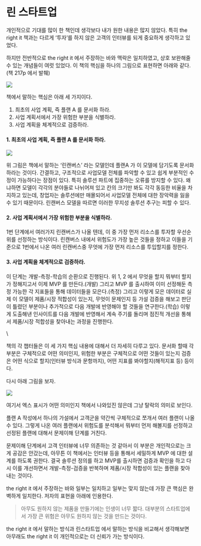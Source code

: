 # 린 스타트업

개인적으로 기대를 많이 한 책인데 생각보다 내가 원한 내용은 많지 않았다. 특히 the right it 책과는 다르게 ‘투자’를 하지 않은 고객의 인터뷰를 되게 중요하게 생각하고 있었다.

하지만 전반적으로 the right it 에서 주장하는 바와 맥락은 일치하였고, 상호 보완해줄 수 있는 개념들이 여럿 있었다. 이 책의 핵심을 하나의 그림으로 표현하면 아래와 같다.(책 217p 에서 발췌)

![](https://fistkim101.github.io/images/concept\_lean\_startup.jpeg)

책에서 말하는 핵심은 아래 세 가지이다.

1. 최초의 사업 계획, 즉 플랜 A 를 문서화 하라.
2. 사업 계획서에서 가장 위험한 부분을 식별하라.
3. 사업 계획을 체계적으로 검증하라.

#### 1. 최초의 사업 계획, 즉 플랜 A 를 문서화 하라. <a href="#1-a" id="1-a"></a>

![](https://fistkim101.github.io/images/concept\_lean\_canvas.png)

위 그림은 책에서 말하는 ‘린캔버스’ 라는 모델인데 플랜A 가 이 모델에 담기도록 문서화하라는 것이다. 간결하고, 구조적으로 사업모델 전체를 파악할 수 있고 쉽게 부분적인 수정이 가능하다는 장점이 있다. 특히 솔루션 파트에 집중하는 오류를 방지할 수 있다. 왜냐하면 모델이 각각의 분야들로 나뉘어져 있고 칸의 크기만 봐도 각각 동등한 비율을 차지하고 있는데, 창업자는 솔루션에만 매몰되어서 사업모델 전체에 대한 장악력을 잃을 수 있기 때문이다. 린캔버스 모델을 따르면 이러한 무지성 솔루션 추구는 피할 수 있다.

#### 2. 사업 계획서에서 가장 위험한 부분을 식별하라. <a href="#2" id="2"></a>

1번 단계에서 여러가지 린캔버스가 나올 텐데, 이 중 가장 먼저 리소스를 투자할 우선순위를 선정하는 방식이다. 린캔버스 내에서 위험도가 가장 높은 것들을 정하고 이들을 기준으로 1번에서 나온 여러 린캔버스중 무엇에 가장 먼저 리소스를 투입할지를 정한다.

#### 3. 사업 계획을 체계적으로 검증하라. <a href="#3" id="3"></a>

이 단계는 개발-측정-학습의 순환으로 진행된다. 위 1, 2 에서 무엇을 할지 뭐부터 할지가 정해지고서 이제 MVP 를 만든다.(개발) 그리고 MVP 를 출시하여 이미 선정해둔 측정 가능한 각 지표들을 통해 데이터들을 모은다.(측정) 그리고 이렇게 모은 데이터로 실제 이 모델이 제품/시장 적합성이 있는지, 무엇이 문제인지 등 가설 검증을 해보고 판단이 틀렸던 부분이나 추가적으로 다음 개발에 반영해야 할 것들을 연구한다.(학습) 이렇게 도출해낸 인사이트를 다음 개발에 반영해서 계속 주기를 돌리며 점진적 개선을 통해서 제품/시장 적합성을 찾아내는 과정을 진행한다.

\


책의 각 챕터들은 이 세 가지 핵심 내용에 대해서 더 자세히 다루고 있다. 문서화 할때 각 부분은 구체적으로 어떤 의미인지, 위험한 부분은 구체적으로 어떤 것들이 있는지 검증은 어떤 식으로 할지(인터뷰 방식과 문항까지), 어떤 지표를 봐야할지(해적지표 등) 등이다.

다시 아래 그림을 보자.

![](https://fistkim101.github.io/images/concept\_lean\_startup.jpeg)

여기서 엑스 표시가 어떤 의미인지 책에서 나와있진 않은데 그냥 탈락의 의미로 보인다.

플랜 A 작성에서 하나의 가설에서 고객군을 약간씩 구체적으로 쪼개서 여러 플랜이 나올 수 있다. 그렇게 나온 여러 플랜에서 위험도를 분석해서 뭐부터 먼저 해볼지를 선정하고 선정된 플랜에 대해서 문제이해 단계를 거친다.

문제이해 단계에서 고객 인터뷰에 너무 의존하는 것 같아서 이 부분은 개인적으로는 크게 공감은 안갔는데, 아무튼 이 책에서는 인터뷰 등을 통해서 세밀하게 MVP 에 대한 설계를 하도록 권한다. 결국 솔루션 정의를 하고 MVP를 출시하면 검증과 확인을 하고 다시 이를 개선하면서 개발-측정-검증을 반복하며 제품/시장 적합성이 있는 플랜을 찾아내는 것이다.



the right it 에서 주장하는 바와 일부는 일치하고 일부는 맞지 않는데 가장 큰 핵심은 완벽하게 일치한다. 저자의 표현을 아래에 인용한다.

> 아무도 원하지 않는 제품을 만들기에는 인생이 너무 짧다. 대부분의 스타트업에서 가장 큰 위험은 아무도 원하지 않는 것을 만드는 것이다.

the right it 에서 말하는 방식과 린스타트업 에서 말하는 방식을 비교해서 생각해보면 아무래도 the right it 이 개인적으로는 더 신뢰가 가는 방식이다.
